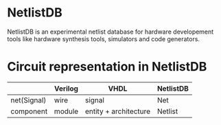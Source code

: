 # NetlistDB

NetlistDB is an experimental netlist database for hardware developement tools like hardware synthesis tools, simulators and code generators.


# Circuit representation in NetlistDB

|              | Verilog | VHDL                  | NetlistDB |
|:-------------|---------|-----------------------|-----------|
| net(Signal)  | wire    | signal                | Net       |
| component    | module  | entity + architecture | Netlist   |



